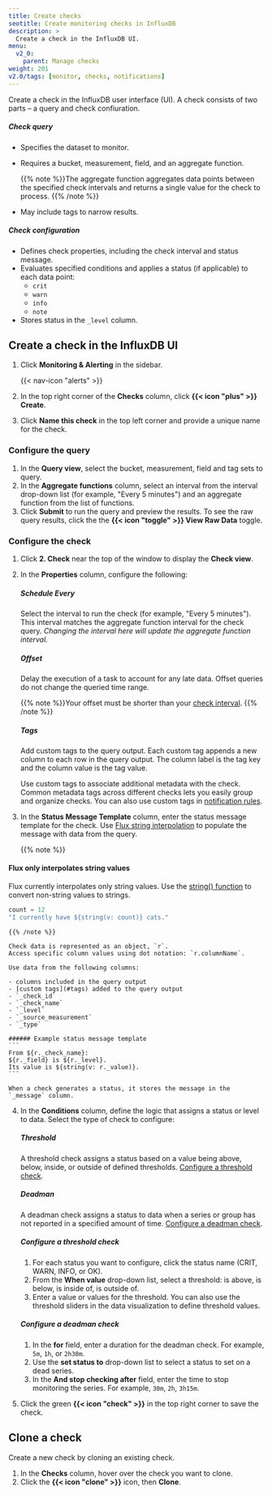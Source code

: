 ```yaml
---
title: Create checks
seotitle: Create monitoring checks in InfluxDB
description: >
  Create a check in the InfluxDB UI.
menu:
  v2_0:
    parent: Manage checks
weight: 201
v2.0/tags: [monitor, checks, notifications]
---
```


Create a check in the InfluxDB user interface (UI).
A check consists of two parts – a query and check confiuration.

##### Check query
- Specifies the dataset to monitor.
- Requires a bucket, measurement, field, and an aggregate function.

    {{% note %}}The aggregate function aggregates data points between the specified check intervals
    and returns a single value for the check to process.
    {{% /note %}}
- May include tags to narrow results.

##### Check configuration
- Defines check properties, including the check interval and status message.
- Evaluates specified conditions and applies a status (if applicable) to each data point:
    - `crit`
    - `warn`
    - `info`
    - `note`
- Stores status in the `_level` column.

## Create a check in the InfluxDB UI
1. Click **Monitoring & Alerting** in the sidebar.

    {{< nav-icon "alerts" >}}

2. In the top right corner of the **Checks** column, click **{{< icon "plus" >}} Create**.

3. Click **Name this check** in the top left corner and provide a unique name for the check.

### Configure the query
1. In the **Query view**, select the bucket, measurement, field and tag sets to query.
2. In the **Aggregate functions** column, select an interval from the interval drop-down list
   (for example, "Every 5 minutes") and an aggregate function from the list of functions.
3. Click **Submit** to run the query and preview the results.
   To see the raw query results, click the the **{{< icon "toggle" >}} View Raw Data** toggle.

### Configure the check
1.  Click **2. Check** near the top of the window to display the **Check view**.
2.  In the **Properties** column, configure the following:

    ##### Schedule Every
    Select the interval to run the check (for example, "Every 5 minutes").
    This interval matches the aggregate function interval for the check query.
    _Changing the interval here will update the aggregate function interval._

    ##### Offset
    Delay the execution of a task to account for any late data.
    Offset queries do not change the queried time range.

    {{% note %}}Your offset must be shorter than your [check interval](#schedule-every).
    {{% /note %}}

    ##### Tags
    Add custom tags to the query output.
    Each custom tag appends a new column to each row in the query output.
    The column label is the tag key and the column value is the tag value.

    Use custom tags to associate additional metadata with the check.
    Common metadata tags across different checks lets you easily group and organize checks.
    You can also use custom tags in [notification rules](/v2.0/cloud/monitor-alert/notification-rules/create-notification-rules/).

3.  In the **Status Message Template** column, enter the status message template for the check.
    Use [Flux string interpolation](/v2.0/reference/flux/language/string-interpolation/)
    to populate the message with data from the query.

    {{% note %}}
#### Flux only interpolates string values
Flux currently interpolates only string values.
Use the [string() function](/v2.0/reference/flux/functions/built-in/transformations/type-conversions/string/)
to convert non-string values to strings.

```js
count = 12
"I currently have ${string(v: count)} cats."
```
    {{% /note %}}

    Check data is represented as an object, `r`.
    Access specific column values using dot notation: `r.columnName`.

    Use data from the following columns:

    - columns included in the query output
    - [custom tags](#tags) added to the query output
    - `_check_id`
    - `_check_name`
    - `_level`
    - `_source_measurement`
    - `_type`

    ###### Example status message template
    ```
    From ${r._check_name}:
    ${r._field} is ${r._level}.
    Its value is ${string(v: r._value)}.
    ```

    When a check generates a status, it stores the message in the `_message` column.

4.  In the **Conditions** column, define the logic that assigns a status or level to data.
    Select the type of check to configure:    

    ##### Threshold
    A threshold check assigns a status based on a value being above, below,
    inside, or outside of defined thresholds.
    [Configure a threshold check](#configure-a-threshold-check).

    ##### Deadman
    A deadman check assigns a status to data when a series or group has not
    reported in a specified amount of time.
    [Configure a deadman check](#configure-a-deadman-check).

    ##### Configure a threshold check
    1.  For each status you want to configure, click the status name (CRIT, WARN, INFO, or OK).
    2.  From the **When value** drop-down list, select a threshold: is above, is below,
        is inside of, is outside of.
    3.  Enter a value or values for the threshold.
        You can also use the threshold sliders in the data visualization to define threshold values.

    ##### Configure a deadman check
    1.  In the **for** field, enter a duration for the deadman check.
        For example, `5m`, `1h`, or `2h30m`.
    2.  Use the **set status to** drop-down list to select a status to set on a dead series.
    3.  In the **And stop checking after** field, enter the time to stop monitoring the series.
        For example, `30m`, `2h`, `3h15m`.

5. Click the green **{{< icon "check" >}}** in the top right corner to save the check.

## Clone a check
Create a new check by cloning an existing check.

1. In the **Checks** column, hover over the check you want to clone.
2. Click the **{{< icon "clone" >}}** icon, then **Clone**.
